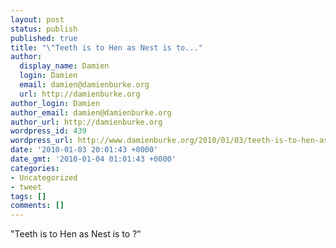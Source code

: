 ```yaml
---
layout: post
status: publish
published: true
title: "\"Teeth is to Hen as Nest is to..."
author:
  display_name: Damien
  login: Damien
  email: damien@damienburke.org
  url: http://damienburke.org
author_login: Damien
author_email: damien@damienburke.org
author_url: http://damienburke.org
wordpress_id: 439
wordpress_url: http://www.damienburke.org/2010/01/03/teeth-is-to-hen-as-nest-is-to/
date: '2010-01-03 20:01:43 +0000'
date_gmt: '2010-01-04 01:01:43 +0000'
categories:
- Uncategorized
- tweet
tags: []
comments: []
---
```

<p>"Teeth is to Hen as Nest is to ?"</p>

